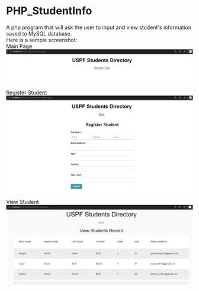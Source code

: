 # PHP_StudentInfo  
A php program that will ask the user to input and view student's information saved to MySQL database.  
Here is a sample screenshot:  
Main Page 
![alt text](https://github.com/abegailgador/PHP_StudentInfo/blob/main/screenshot_index.png?raw=true)
  
Register Student  
![alt text](https://github.com/abegailgador/PHP_StudentInfo/blob/main/screenshot_register.png?raw=true)
  
View Student 
![alt text](https://github.com/abegailgador/PHP_StudentInfo/blob/main/screenshot_view.png?raw=true)
